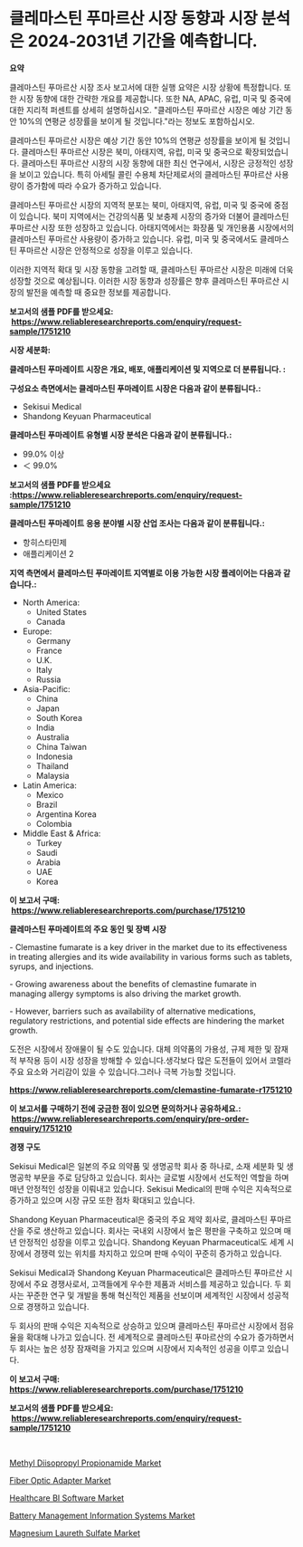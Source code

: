 <p><h1>클레마스틴 푸마르산 시장 동향과 시장 분석은 2024-2031년 기간을 예측합니다.</h1></p><p><strong>요약</strong></p>
<p><p>클레마스틴 푸마르산 시장 조사 보고서에 대한 실행 요약은 시장 상황에 특정합니다. 또한 시장 동향에 대한 간략한 개요를 제공합니다. 또한 NA, APAC, 유럽, 미국 및 중국에 대한 지리적 퍼센트를 상세히 설명하십시오. "클레마스틴 푸마르산 시장은 예상 기간 동안 10%의 연평균 성장률을 보이게 될 것입니다."라는 정보도 포함하십시오.</p><p>클레마스틴 푸마르산 시장은 예상 기간 동안 10%의 연평균 성장률을 보이게 될 것입니다. 클레마스틴 푸마르산 시장은 북미, 아태지역, 유럽, 미국 및 중국으로 확장되었습니다. 클레마스틴 푸마르산 시장의 시장 동향에 대한 최신 연구에서, 시장은 긍정적인 성장을 보이고 있습니다. 특히 아세틸 콜린 수용체 차단제로서의 클레마스틴 푸마르산 사용량이 증가함에 따라 수요가 증가하고 있습니다.</p><p>클레마스틴 푸마르산 시장의 지역적 분포는 북미, 아태지역, 유럽, 미국 및 중국에 중점이 있습니다. 북미 지역에서는 건강의식품 및 보충제 시장의 증가와 더불어 클레마스틴 푸마르산 시장 또한 성장하고 있습니다. 아태지역에서는 화장품 및 개인용품 시장에서의 클레마스틴 푸마르산 사용량이 증가하고 있습니다. 유럽, 미국 및 중국에서도 클레마스틴 푸마르산 시장은 안정적으로 성장을 이루고 있습니다.</p><p>이러한 지역적 확대 및 시장 동향을 고려할 때, 클레마스틴 푸마르산 시장은 미래에 더욱 성장할 것으로 예상됩니다. 이러한 시장 동향과 성장률은 향후 클레마스틴 푸마르산 시장의 발전을 예측할 때 중요한 정보를 제공합니다.</p></p>
<p><strong>보고서의 샘플 PDF를 받으세요: &nbsp;<a href="https://www.reliableresearchreports.com/enquiry/request-sample/1751210">https://www.reliableresearchreports.com/enquiry/request-sample/1751210</a></strong></p>
<p><strong>시장 세분화:</strong></p>
<p><strong> 클레마스틴 푸마레이트 시장은 개요, 배포, 애플리케이션 및 지역으로 더 분류됩니다. :</strong></p>
<p><strong>구성요소 측면에서는 클레마스틴 푸마레이트 시장은 다음과 같이 분류됩니다.:</strong></p>
<p><ul><li>Sekisui Medical</li><li>Shandong Keyuan Pharmaceutical</li></ul></p>
<p><strong> 클레마스틴 푸마레이트 유형별 시장 분석은 다음과 같이 분류됩니다.:</strong></p>
<p><ul><li>99.0% 이상</li><li>＜ 99.0%</li></ul></p>
<p><strong>보고서의 샘플 PDF를 받으세요 :<a href="https://www.reliableresearchreports.com/enquiry/request-sample/1751210">https://www.reliableresearchreports.com/enquiry/request-sample/1751210</a></strong></p>
<p><strong> 클레마스틴 푸마레이트 응용 분야별 시장 산업 조사는 다음과 같이 분류됩니다.:</strong></p>
<p><ul><li>항히스타민제</li><li>애플리케이션 2</li></ul></p>
<p><strong>지역 측면에서 클레마스틴 푸마레이트 지역별로 이용 가능한 시장 플레이어는 다음과 같습니다.:</strong></p>
<p><ul>
    <li>
        North America:
        <ul>
            <li>United States</li>
            <li>Canada</li>
        </ul>
    </li>
    <li>
        Europe:
        <ul>
            <li>Germany</li>
            <li>France</li>
            <li>U.K.</li>
            <li>Italy</li>
            <li>Russia</li>
        </ul>
    </li>
    <li>
        Asia-Pacific:
        <ul>
            <li>China</li>
            <li>Japan</li>
            <li>South Korea</li>
            <li>India</li>
            <li>Australia</li>
            <li>China Taiwan</li>
            <li>Indonesia</li>
            <li>Thailand</li>
            <li>Malaysia</li>
        </ul>
    </li>
    <li>
        Latin America:
        <ul>
            <li>Mexico</li>
            <li>Brazil</li>
            <li>Argentina Korea</li>
            <li>Colombia</li>
        </ul>
    </li>
    <li>
        Middle East & Africa:
        <ul>
            <li>Turkey</li>
            <li>Saudi</li>
            <li>Arabia</li>
            <li>UAE</li>
            <li>Korea</li>
        </ul>
    </li>
    </ul></p>
<p><strong>이 보고서 구매: &nbsp;<a href="https://www.reliableresearchreports.com/purchase/1751210">https://www.reliableresearchreports.com/purchase/1751210</a></strong></p>
<p><strong>클레마스틴 푸마레이트의 주요 동인 및 장벽 시장</strong></p>
<p><p>- Clemastine fumarate is a key driver in the market due to its effectiveness in treating allergies and its wide availability in various forms such as tablets, syrups, and injections.</p><p>- Growing awareness about the benefits of clemastine fumarate in managing allergy symptoms is also driving the market growth.</p><p>- However, barriers such as availability of alternative medications, regulatory restrictions, and potential side effects are hindering the market growth.</p><p>도전은 시장에서 장애물이 될 수도 있습니다. 대체 의약품의 가용성, 규제 제한 및 잠재적 부작용 등이 시장 성장을 방해할 수 있습니다.생각보다 많은 도전들이 있어서 코렐라주요 요소와 거리감이 있을 수 있습니다.그러나 극복 가능할 것입니다.</p></p>
<p><strong><a href="https://www.reliableresearchreports.com/clemastine-fumarate-r1751210">https://www.reliableresearchreports.com/clemastine-fumarate-r1751210</a></strong></p>
<p><strong>이 보고서를 구매하기 전에 궁금한 점이 있으면 문의하거나 공유하세요.: &nbsp;<a href="https://www.reliableresearchreports.com/enquiry/pre-order-enquiry/1751210">https://www.reliableresearchreports.com/enquiry/pre-order-enquiry/1751210</a></strong></p>
<p><strong>경쟁 구도</strong></p>
<p><p>Sekisui Medical은 일본의 주요 의약품 및 생명공학 회사 중 하나로, 소재 세분화 및 생명공학 부문을 주로 담당하고 있습니다. 회사는 글로벌 시장에서 선도적인 역할을 하며 매년 안정적인 성장을 이뤄내고 있습니다. Sekisui Medical의 판매 수익은 지속적으로 증가하고 있으며 시장 규모 또한 점차 확대되고 있습니다.</p><p>Shandong Keyuan Pharmaceutical은 중국의 주요 제약 회사로, 클레마스틴 푸마르산을 주로 생산하고 있습니다. 회사는 국내외 시장에서 높은 평판을 구축하고 있으며 매년 안정적인 성장을 이루고 있습니다. Shandong Keyuan Pharmaceutical도 세계 시장에서 경쟁력 있는 위치를 차지하고 있으며 판매 수익이 꾸준히 증가하고 있습니다.</p><p>Sekisui Medical과 Shandong Keyuan Pharmaceutical은 클레마스틴 푸마르산 시장에서 주요 경쟁사로서, 고객들에게 우수한 제품과 서비스를 제공하고 있습니다. 두 회사는 꾸준한 연구 및 개발을 통해 혁신적인 제품을 선보이며 세계적인 시장에서 성공적으로 경쟁하고 있습니다.</p><p>두 회사의 판매 수익은 지속적으로 상승하고 있으며 클레마스틴 푸마르산 시장에서 점유율을 확대해 나가고 있습니다. 전 세계적으로 클레마스틴 푸마르산의 수요가 증가하면서 두 회사는 높은 성장 잠재력을 가지고 있으며 시장에서 지속적인 성공을 이루고 있습니다.</p></p>
<p><strong>이 보고서 구매: &nbsp; <a href="https://www.reliableresearchreports.com/purchase/1751210">https://www.reliableresearchreports.com/purchase/1751210</a></strong></p>
<p><strong>보고서의 샘플 PDF를 받으세요: &nbsp;<a href="https://www.reliableresearchreports.com/enquiry/request-sample/1751210">https://www.reliableresearchreports.com/enquiry/request-sample/1751210</a></strong><strong></strong></p>
<p>&nbsp;</p>
<p><p><a href="https://issuu.com/reportprime-2/docs/methyl-diisopropyl-propionamide-market-size-2030.p">Methyl Diisopropyl Propionamide Market</a></p><p><a href="https://view.publitas.com/reportprime-1/fiber-optic-adapter-market-furnishes-information-on-market-share-market-trends-and-market-growth/">Fiber Optic Adapter Market</a></p><p><a href="https://github.com/irfadac/Market-Research-Report-List-2/blob/main/healthcare-bi-software-market.md">Healthcare BI Software Market</a></p><p><a href="https://pretty-mail-caf.notion.site/Battery-Management-Information-Systems-Market-Size-and-Market-Trends-Complete-Industry-Overview-20-15673041d6a847eea561318537bfac33">Battery Management Information Systems Market</a></p><p><a href="https://issuu.com/reportprime-2/docs/magnesium-laureth-sulfate-market-size-2030.pptx">Magnesium Laureth Sulfate Market</a></p></p>